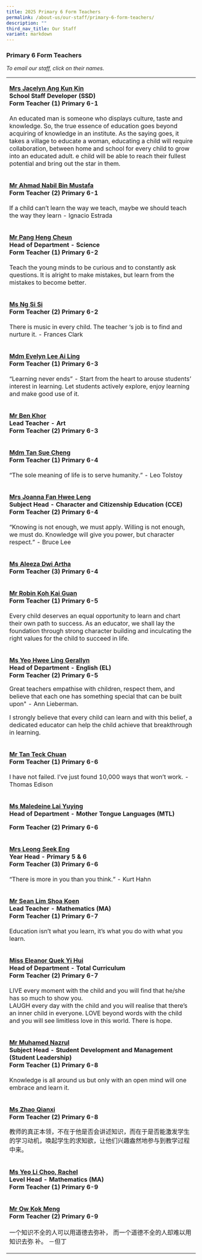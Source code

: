 ```yaml
---
title: 2025 Primary 6 Form Teachers
permalink: /about-us/our-staff/primary-6-form-teachers/
description: ""
third_nav_title: Our Staff
variant: markdown
---
```

<h3>Primary 6 Form Teachers</h3>
<p><em>To email our staff, click on their names.</em></p>
<table><colgroup> <col> <col> </colgroup>
<tbody>
<tr>
<td rowspan="1" colspan="1">
<p><strong><a rel="noopener noreferrer nofollow" target="_blank" href="mailto:sim_kun_kin@moe.edu.sg">Mrs Jacelyn Ang Kun Kin</a></strong> <br><strong>School Staff Developer (SSD)<br>Form Teacher (1) Primary 6-1</strong> <br> <br>An educated man is someone who displays culture, taste and knowledge. So, the true essence of education goes beyond acquiring of knowledge in an institute. As the saying goes, it takes a village to educate a woman, educating a child will require collaboration, between home and school for every child to grow into an educated adult. e child will be able to reach their fullest potential and bring out the star in them.</p>
</td>
</tr>
<tr>
<td rowspan="1" colspan="1">
<p><strong><a rel="noopener noreferrer nofollow" target="_blank" href="mailto:ahmad_nabil_mustafa@moe.edu.sg">Mr Ahmad Nabil Bin Mustafa</a></strong> <br><strong>Form Teacher (2) Primary 6-1</strong> <br> <br>If a child can’t learn the way we teach, maybe we should teach the way they learn - Ignacio Estrada</p>
</td>
</tr>
<tr>
<td rowspan="1" colspan="1">
<p><strong><a rel="noopener noreferrer nofollow" target="_blank" href="mailto:pang_heng_cheun@moe.edu.sg">Mr Pang Heng Cheun</a></strong> <br><strong>Head of Department - Science<br>Form Teacher (1) Primary 6-2</strong> <br> <br>Teach the young minds to be curious and to constantly ask questions. It is alright to make mistakes, but learn from the mistakes to become better.</p>
</td>
</tr>
<tr>
<td rowspan="1" colspan="1">
<p><strong><a rel="noopener noreferrer nofollow" target="_blank" href="mailto:ng_si_si@moe.edu.sg">Ms Ng Si Si</a></strong> <br><strong>Form Teacher (2) Primary 6-2</strong> <br> <br>There is music in every child. The teacher ‘s job is to find and nurture it. - Frances Clark</p>
</td>
</tr>
<tr>
<td rowspan="1" colspan="1">
<p><strong><a rel="noopener noreferrer nofollow" target="_blank" href="mailto:lee_ai_ling_evelyn@moe.edu.sg">Mdm Evelyn Lee Ai Ling</a></strong><br><strong>Form Teacher (1) Primary 6-3</strong> <br> <br>“Learning never ends” - Start from the heart to arouse students’ interest in learning. Let students actively explore, enjoy learning and make good use of it.</p>
</td>
</tr>
<tr>
<td rowspan="1" colspan="1">
<p><strong><a rel="noopener nofollow" target="_blank" href="mailto:khor_teng_chih@moe.edu.sg">Mr Ben Khor</a></strong><br><strong>Lead Teacher - Art</strong><br><strong>Form Teacher (2) Primary 6-3</strong></p>
</td>
</tr>
<tr>
<td rowspan="1" colspan="1">
<p><strong><a rel="noopener noreferrer nofollow" target="_blank" href="mailto:tan_sue_cheng@moe.edu.sg">Mdm Tan Sue Cheng</a></strong> <br><strong>Form Teacher (1) Primary 6-4</strong> <br> <br>“The sole meaning of life is to serve humanity.” - Leo Tolstoy</p>
</td>
</tr>
<tr>
<td rowspan="1" colspan="1">
<p><strong><a rel="noopener noreferrer nofollow" target="_blank" href="mailto:toh_hwee_leng_joanna@moe.edu.sg">Mrs Joanna Fan Hwee Leng</a></strong> <br><strong>Subject Head - Character and Citizenship Education (CCE)<br>Form Teacher (2) Primary 6-4</strong> <br> <br>“Knowing is not enough, we must apply. Willing is not enough, we must do. Knowledge will give you power, but character respect.” - Bruce Lee</p>
</td>
</tr>
<tr>
<td rowspan="1" colspan="1">
<p><strong><a rel="noopener noreferrer nofollow" target="_blank" href="mailto:aleeza_dwi_artha@moe.edu.sg"><u>Ms Aleeza Dwi Artha</u></a></strong> <br><strong>Form Teacher (3) Primary 6-4</strong></p>
</td>
</tr>
<tr>
<td rowspan="1" colspan="1">
<p><strong><a rel="noopener noreferrer nofollow" target="_blank" href="mailto:koh_kai_guan_robin@moe.edu.sg">Mr Robin Koh Kai Guan</a></strong> <br><strong>Form Teacher (1) Primary 6-5</strong> <br> <br>Every child deserves an equal opportunity to learn and chart their own path to success. As an educator, we shall lay the foundation through strong character building and inculcating the right values for the child to succeed in life.</p>
</td>
</tr>
<tr>
<td rowspan="1" colspan="1">
<p><strong><a rel="noopener noreferrer nofollow" target="_blank" href="mailto:gerallyn_lee@moe.edu.sg">Ms Yeo Hwee Ling Gerallyn</a></strong><br><strong>Head of Department - English (EL)</strong><br><strong>Form Teacher (2) Primary 6-5</strong></p>
<p>Great teachers empathise with children, respect them, and believe that each one has something special that can be built upon" - Ann Lieberman.</p>
<p>I strongly believe that every child can learn and with this belief, a dedicated educator can help the child achieve that breakthrough in learning.</p>
</td>
</tr>
<tr>
<td rowspan="1" colspan="1">
<p><strong><a rel="noopener noreferrer nofollow" target="_blank" href="mailto:Tan_teck_chuan@moe.edu.sg">Mr Tan Teck Chuan</a></strong> <br><strong>Form Teacher (1) Primary 6-6</strong> <br> <br>I have not failed. I’ve just found 10,000 ways that won’t work. - Thomas Edison</p>
</td>
</tr>
<tr>
<td rowspan="1" colspan="1">
<p><strong><a rel="noopener nofollow" target="_blank" href="mailto:maledeine_lai@moe.edu.sg">Ms Maledeine Lai Yuying</a></strong><br><strong>Head of Department - Mother Tongue Languages (MTL)</strong></p>
<p><strong>Form Teacher (2) Primary 6-6</strong></p>
</td>
</tr>
<tr>
<td rowspan="1" colspan="1">
<p><strong><a rel="noopener noreferrer nofollow" target="_blank" href="mailto:hong_seek_eng@moe.edu.sg"><u>Mrs Leong Seek Eng</u></a></strong> <br><strong>Year Head - Primary 5 &amp; 6<br>Form Teacher (3) Primary 6-6</strong> <br> <br>“There is more in you than you think.” - Kurt Hahn</p>
</td>
</tr>
<tr>
<td rowspan="1" colspan="1">
<p><strong><a rel="noopener noreferrer nofollow" target="_blank" href="mailto:lim_shoa_koen@moe.edu.sg">Mr Sean Lim Shoa Koen</a></strong> <br><strong>Lead Teacher - Mathematics (MA)<br>Form Teacher (1) Primary 6-7</strong> <br> <br>Education isn’t what you learn, it’s what you do with what you learn.</p>
</td>
</tr>
<tr>
<td rowspan="1" colspan="1">
<p><strong><a rel="noopener noreferrer nofollow" target="_blank" href="mailto:quek_yi_hui_eleanor@moe.edu.sg">Miss Eleanor Quek Yi Hui</a></strong> <br><strong>Head of Department - Total Curriculum<br>Form Teacher (2) Primary 6-7</strong> <br> <br>LIVE every moment with the child and you will find that he/she has so much to show you. <br>LAUGH every day with the child and you will realise that there’s an inner child in everyone. LOVE beyond words with the child and you will see limitless love in this world. There is hope.</p>
</td>
</tr>
<tr>
<td rowspan="1" colspan="1">
<p><strong><a rel="noopener noreferrer nofollow" target="_blank" href="mailto:muhamed_nazrul_zain@moe.edu.sg">Mr Muhamed Nazrul</a></strong> <br><strong>Subject Head - Student Development and Management (Student Leadership)<br>Form Teacher (1) Primary 6-8</strong> <br> <br>Knowledge is all around us but only with an open mind will one embrace and learn it.</p>
</td>
</tr>
<tr>
<td rowspan="1" colspan="1">
<p><strong><a rel="noopener noreferrer nofollow" target="_blank" href="mailto:zhao_qianxi@moe.edu.sg">Ms Zhao Qianxi</a></strong><br><strong>Form Teacher (2) Primary 6-8</strong></p>
<p>教师的真正本领，不在于他是否会讲述知识，而在于是否能激发学生的学习动机，唤起学生的求知欲，让他们兴趣盎然地参与到教学过程中来。</p>
</td>
</tr>
<tr>
<td rowspan="1" colspan="1">
<p><strong><a rel="noopener noreferrer nofollow" target="_blank" href="mailto:%20yeo_li_choo@moe.edu.sg">Ms Yeo Li Choo, Rachel</a></strong><br><strong>Level Head - Mathematics (MA)</strong><br><strong>Form Teacher (1) Primary 6-9</strong></p>
</td>
</tr>
<tr>
<td rowspan="1" colspan="1">
<p><strong><a rel="noopener noreferrer nofollow" target="_blank" href="mailto:ow_kok_meng_a@moe.edu.sg">Mr Ow Kok Meng</a></strong> <br><strong>Form Teacher (2) Primary 6-9</strong> <br> <br>一个知识不全的人可以用道德去弥补， 而一个道德不全的人却难以用知识去弥 补。 －但丁</p>
</td>
</tr>
</tbody>
</table>